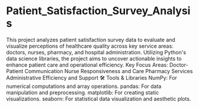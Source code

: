 # Patient_Satisfaction_Survey_Analysis
This project analyzes patient satisfaction survey data to evaluate and visualize perceptions of healthcare quality across key service areas: doctors, nurses, pharmacy, and hospital administration. Utilizing Python's data science libraries, the project aims to uncover actionable insights to enhance patient care and operational efficiency.
Key Focus Areas:
Doctor-Patient Communication
Nurse Responsiveness and Care
Pharmacy Services
Administrative Efficiency and Support
🛠️ Tools & Libraries
NumPy: For numerical computations and array operations.
pandas: For data manipulation and preprocessing.
matplotlib: For creating static visualizations.
seaborn: For statistical data visualization and aesthetic plots.
